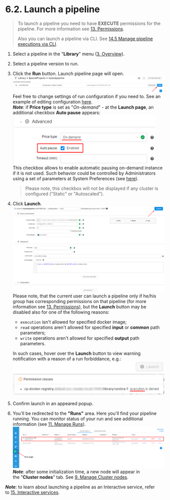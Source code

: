 # 6.2. Launch a pipeline

> To launch a pipeline you need to have **EXECUTE** permissions for the pipeline. For more information see [13. Permissions](../13_Permissions/13._Permissions.md).
>
> Also you can launch a pipeline via CLI. See [14.5 Manage pipeline executions via CLI](../14_CLI/14.5._Manage_pipeline_executions_via_CLI.md#schedule-a-pipeline-execution).

1. Select a pipeline in the "**Library**" menu ([3. Overview](../03_Overview/3._Overview.md#library)).
2. Select a pipeline version to run.
3. Click the **Run** button. Launch pipeline page will open.  
    ![CP_LaunchPipeline](attachments/LaunchPipeline_1.png)  
    Feel free to change settings of run configuration if you need to. See an example of editing configuration [here](6.1._Create_and_configure_pipeline.md#edit-pipeline-configuration-optional).  
    **_Note_**: if **Price type** is set as "_On-demand_" - at the **Launch page**, an additional checkbox **Auto pause** appears:  
    ![CP_LaunchPipeline](attachments/LaunchPipeline_4.png)  
    This checkbox allows to enable automatic pausing on-demand instance if it is not used. Such behavior could be controlled by Administrators using a set of parameters at System Preferences (see [here](../12_Manage_Settings/12.10._Manage_system-level_settings.md#system)).

    > Please note, this checkbox will not be displayed if any cluster is configured ("Static" or "Autoscaled").

4. Click **Launch**.  
    ![CP_LaunchPipeline](attachments/LaunchPipeline_2.png)  
    Please note, that the current user can launch a pipeline only if he/his group has corresponding permissions on that pipeline (for more information see [13. Permissions](../13_Permissions/13._Permissions.md)), but the **Launch** button may be disabled also for one of the following reasons:

    - `execution` isn't allowed for specified docker image;
    - `read` operations aren't allowed for specified **input** or **common** path parameters;
    - `write` operations aren't allowed for specified **output** path parameters.

    In such cases, hover over the **Launch** button to view warning notification with a reason of a run forbiddance, e.g.:  
    ![CP_LaunchPipeline](../../release_notes/v.0.15/attachments/RN015_PermissionsVerification_2.png)

5. Confirm launch in an appeared popup.
6. You'll be redirected to the **"Runs"** area. Here you'll find your pipeline running. You can monitor status of your run and see additional information (see [11. Manage Runs](../11_Manage_Runs/11._Manage_Runs.md)).  
    ![CP_LaunchPipeline](attachments/LaunchPipeline_3.png)  
    **_Note_**: after some initialization time, a new node will appear in the "**Cluster nodes**" tab. See [9. Manage Cluster nodes](../09_Manage_Cluster_nodes/9._Manage_Cluster_nodes.md).

**_Note_**: to learn about launching a pipeline as an Interactive service, refer to [15. Interactive services](../15_Interactive_services/15._Interactive_services.md).
